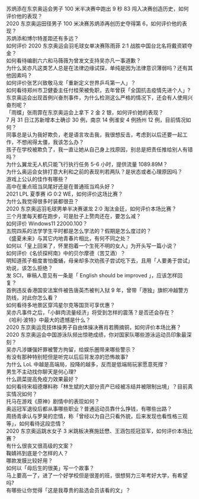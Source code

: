苏炳添在东京奥运会男子 100 米半决赛中跑出 9 秒 83 闯入决赛创造历史，如何评价他的表现？  
2020 东京奥运田径男子 100 米决赛苏炳添再创历史夺得第 6，如何评价他的表现？  
苏炳添和博尔特差距还有多远？  
如何评价 2020 东京奥运会羽毛球女单决赛陈雨菲 2:1 战胜中国台北名将戴资颖夺金？  
如何看待编剧六六和马薇薇为曾发文支持吴亦凡一事道歉？  
为什么吴亦凡这类艺人总是在法律边缘试探，单纯是因为法律意识薄弱吗？还有其他因素吗？  
如何评价张艺兴致敬马龙「重新定义世界乒乓第一人」？  
如何看待郑州市卫健委主任付桂荣被免职，去年曾获「全国抗击疫情先进个人」?  
东京奥运会出现首例兴奋剂事件，为什么检测这么严格的情况下，还会有人使用兴奋剂呢？  
「雨蝶」张雨霏在东京奥运会上拿下 2 金 2 银，如何评价她的表现？  
7 月 31 日江苏新增本土确诊 30 例，南京 14 例淮安 4 例扬州 12 例，目前情况如何？  
同事总是认为我好欺负，老是语言攻击我，我很想反击，考虑到以后还要一起工作，不想闹得太僵，我该怎么办？  
孩子在学校被欺负了，我一直让她从自己身上找原因，别总是把责任推给别人有错吗？  
为什么翼龙无人机只能飞行执行任务 5-6 小时，提供流量 1089.89M？  
为什么奥运会女排打意大利和之前的表现判若两队？是状态或者心理原因吗？  
游戏上公认的佳作有哪些？  
高中在重点班当凤尾好还是在普通班当鸡头好？  
2021 LPL 夏季赛 iG 0:2 WE，如何评价这场比赛？  
为什么我觉得很多时装都很丑？  
2020 东京奥运羽毛球男单半决赛谌龙 2:0 淘汰金廷，如何评价本场比赛？  
三个月里每天都在跑步，可是肚子上赘肉还在，要怎么减？  
如何评价 Windows11 22000.100？  
五院四系的法学学生平时都是怎么学法的？假期是怎么度过的？  
《盛夏未来》与其它内地青春片相比，有何不同之处？  
如何以「皇上回来了，怀里抱着一个生死不明的女人」为开头写一篇小说？  
如何评价《名侦探柯南》中的贝尔摩德（苦艾酒）？  
明知道孩子极度害怕蚕蛹，母亲却多次劝孩子尝试吃下去，且用「人要勇于尝试」劝说，该怎么拒绝？  
发 SCI，审稿人意见有一条是「 English should be improved 」，应该怎样回复？  
首例违反香港国安法案件被告唐英杰被判入狱 9 年，曾带「港独」旗帜冲越警方防线，对此你怎么看？  
如何看待多地景区穿鸿星尔克等国货可享优惠？  
吴亦凡事件之后，「小鲜肉流量经济」将受到怎样的震荡？是否还会存在？  
《哈利·波特》中最大的遗憾是什么？  
2020 东京奥运竞技体操男子自由体操决赛肖若腾摘铜，如何评价本场比赛？  
2020 东京奥运会中国游泳队频出惊艳成绩，你对国家队哪些游泳运动员印象最深刻？  
吴亦凡涉嫌强奸罪被警方拘留，给娱乐圈带来哪些警示？  
有没有那种特别短但是听完以后后背发凉的恐怖故事?  
为什么 LoL 中越是高端局，投降的越多，反而是低端局玩家愿意死撑？  
男生不主动找你聊天是何心理?  
什么蔬菜提高免疫力效果最好？  
如何看待宋祖德爆料称「林生斌的大部分资产已经被冻结并被限制出境」？目前真实情况如何？  
托马在游戏《原神》剧情中的表现如何？  
奥运冠军退役后都从事哪些职业？普通运动员靠什么挣钱，有哪些出路？  
周扬青承认与罗昊的恋情，称「曾经以为自己只看外貌，后来发现也看性格三观等」，如何看待这段恋情？  
2020 东京奥运跳水女子 3 米跳板决赛施廷懋、王涵包揽冠亚军，如何评价本场比赛？  
有什么很丧又很高级的文案？  
鞠婧祎到底是个怎样的人？  
哪款发膜比较好用？  
如何以「母后生的很美」写一个故事？  
马上要高一了，进了一个好学校但是很差的班，很想努力三年考好大学，有希望吗?  
有哪些让你觉得「这是我尊贵的盐选会员该看的文」？  
